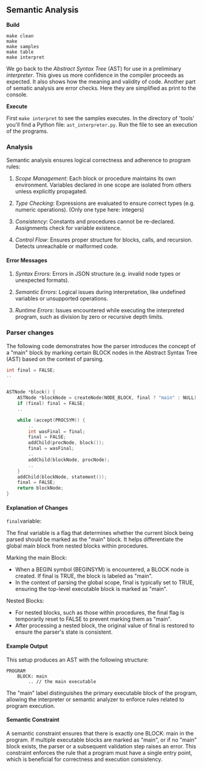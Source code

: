 
## Semantic Analysis

__Build__

```shell
make clean
make
make samples
make table
make interpret
```

We go back to the *Abstract Syntax Tree* (AST) for use in a preliminary *interpreter*. This gives us
more confidence in the compiler proceeds as expected. It also shows how the meaning and validity of
code. Another part of sematic analysis are error checks. Here they are simplified as print to the console.

__Execute__

First `make interpret` to see the samples executes. In the directory of 'tools' you'll find a Python
file: `ast_interpreter.py`. Run the file to see an execution of the programs.


### Analysis

Semantic analysis ensures logical correctness and adherence to program rules:

1. *Scope Management*: Each block or procedure maintains its own environment. Variables declared in one
   scope are isolated from others unless explicitly propagated.

2. *Type Checking*: Expressions are evaluated to ensure correct types (e.g. numeric operations). (Only
   one type here: integers)

3. *Consistency*: Constants and procedures cannot be re-declared. Assignments check for variable existence.

4. *Control Flow*: Ensures proper structure for blocks, calls, and recursion. Detects unreachable or
   malformed code.


#### Error Messages

1. *Syntax Errors*: Errors in JSON structure (e.g. invalid node types or unexpected formats).

2. *Semantic Errors*: Logical issues during interpretation, like undefined variables or unsupported
   operations.

3. *Runtime Errors*: Issues encountered while executing the interpreted program, such as division
   by zero or recursive depth limits.


### Parser changes


The following code demonstrates how the parser introduces the concept of a "main" block by marking
certain BLOCK nodes in the Abstract Syntax Tree (AST) based on the context of parsing.

```c
int final = FALSE;
..


ASTNode *block() {
    ASTNode *blockNode = createNode(NODE_BLOCK, final ? "main" : NULL);
    if (final) final = FALSE;
    ..

    while (accept(PROCSYM)) {
        ..
        int wasFinal = final;
        final = FALSE;
        addChild(procNode, block());
        final = wasFinal;
        ..
        addChild(blockNode, procNode);
        ..
    }
    addChild(blockNode, statement());
    final = FALSE;
    return blockNode;
}
```

#### Explanation of Changes

`final`variable:

The final variable is a flag that determines whether the current block being parsed should be
marked as the "main" block. It helps differentiate the global main block from nested blocks
within procedures.

Marking the main Block:
- When a BEGIN symbol (BEGINSYM) is encountered, a BLOCK node is created. If final is TRUE,
  the block is labeled as "main".
- In the context of parsing the global scope, final is typically set to TRUE, ensuring the
  top-level executable block is marked as "main".

Nested Blocks:
- For nested blocks, such as those within procedures, the final flag is temporarily reset
  to FALSE to prevent marking them as "main".
- After processing a nested block, the original value of final is restored to ensure the
  parser's state is consistent.


#### Example Output

This setup produces an AST with the following structure:

```
PROGRAM
    BLOCK: main
        .. // the main executable
```

The "main" label distinguishes the primary executable block of the program, allowing the
interpreter or semantic analyzer to enforce rules related to program execution.

#### Semantic Constraint

A semantic constraint ensures that there is exactly one BLOCK: main in the program. If
multiple executable blocks are marked as "main", or if no "main" block exists, the parser
or a subsequent validation step raises an error. This constraint enforces the rule that
a program must have a single entry point, which is beneficial for correctness and execution
consistency.


